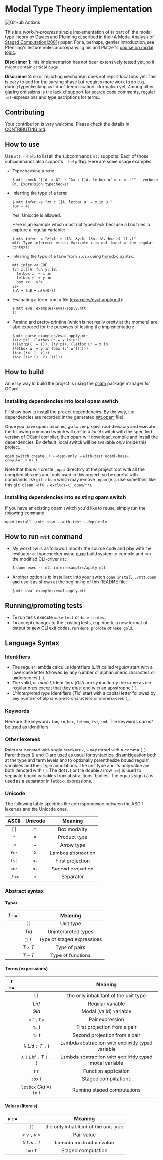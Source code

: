 # Modal Type Theory implementation

![GitHub Actions][github-actions-shield]

[github-actions-shield]: https://github.com/anton-trunov/modal-type-theory/workflows/Build/badge.svg

This is a *work-in-progress* simple implementation of (a part of) the modal type
theory by Davies and Pfenning described in their [A Modal Analysis of Staged
Computation(2001)][DP2001] paper. For a, perhaps, gentler introduction, see
Pfenning's lecture notes accompanying his and Platzer's [course on modal
logic][course].

**Disclaimer 1**: this implementation has not been extensively tested yet, so it
might contain critical bugs.

**Disclaimer 2**: error reporting mechanism does not report locations yet. This
is easy to add for the parsing phase but requires more work to do e.g. during
typechecking as I don't keep location information yet. Among other glaring
omissions is the lack of support for source code comments, regular
`let`-expressions and type ascriptions for terms.

[DP2001]: https://www.cs.cmu.edu/~fp/papers/jacm00.pdf
[course]: https://www.cs.cmu.edu/~fp/courses/15816-s10


## Contributing

Your contribution is very welcome. Please check the details in [CONTRIBUTING.md](./CONTRIBUTING.md).

## How to use

Use `mtt --help` to list all the subcommands `mtt` supports. Each of those
subcommands also supports `--help` flag. Here are some usage examples:

- Typechecking a term:

  ```
  $ mtt check "[]A -> A" -e "λx : []A. letbox u' = x in u'" --verbose
  OK. Expression typechecks!
  ```

- Inferring the type of a term:

  ```
  $ mtt infer -e "λx : []A. letbox u' = x in u'"
  (□A → A)
  ```
  Yes, Unicode is allowed.

  Here is an example which must not typecheck because a box tries to capture a
  regular variable:

  ```
  $ mtt infer -e "λf:B -> []A. λy:B. (λx:[]A. box x) (f y)"
  mtt: Type inference error: Variable x is not found in the regular context!
  ```

- Inferring the type of a term from `stdin` using [heredoc](https://en.wikipedia.org/wiki/Here_document) syntax:
  ```
  mtt infer << EOF
  fun x:[]A. fun y:[]B.
    letbox x' = x in
    letbox y' = y in
    box <x', y'>
  EOF
  (□A → (□B → □(A×B)))
  ```

- Evaluating a term from a file ([examples/eval-apply.mtt](./examples/eval-apply.mtt)):

  ```
  $ mtt eval examples/eval-apply.mtt
  ()
  ```
  
- Parsing and pretty-printing (which is not really pretty at the moment) are
  also exposed for the purposes of testing the implementation:

  ```
  $ mtt parse examples/eval-apply.mtt
  ((λx:□(). (letbox u' = x in u'))
  (((λx:□(() → ()). (λy:□(). (letbox u' = x in
  (letbox w' = y in (box (u' w'))))))
  (box (λx:(). x)))
  (box ((λx:(). x) ()))))
  ```

## How to build

An easy way to build the project is using the [opam](https://opam.ocaml.org)
package manager for OCaml.

### Installing dependencies into local opam switch

I'll show how to install the project dependencies. By the way, the dependencies
are recorded in the generated [mtt.opam](./mtt.opam) file).

Once you have opam installed, go to the project root directory and execute the
following command which will create a *local* switch with the specified version
of OCaml compiler, then opam will download, compile and install the
dependencies. By default, local switch will be available *only* inside this
project.

```shell
opam switch create ./ --deps-only --with-test ocaml-base-compiler.4.07.1
```

Note that this will create `_opam` directory at the project root with all the
compiled libraries and tools used in this project, so be careful with commands
like `git clean` which may remove `_opam` (e.g. use something like this `git
clean -dfX --exclude=\!_opam/**`).

### Installing dependencies into existing opam switch

If you have an existing opam switch you'd like to reuse, simply run the
following command

```shell
opam install ./mtt.opam --with-test --deps-only
```


## How to run `mtt` command

- My workflow is as follows: I modify the source code and play with the
  evaluator or typechecker using [dune](https://dune.build) build system to
  compile and run the modified CLI-driver `mtt`:

  ``` shell
  $ dune exec -- mtt infer examples/apply.mtt
  ```

- Another option is to install `mtt` into your switch `opam install ./mtt.opam`
  and use it as shown at the beginning of this README file:

  ``` shell
  $ mtt eval examples/eval-apply.mtt
  ```

## Running/promoting tests

- To run tests execute `make test` or `dune runtest`.
- To accept changes to the existing tests, e.g. due to a new format of output or
  new CLI exit codes, run `dune promote` or `make gold`.

## Language Syntax

### Identifiers

- The regular lambda calculus identifiers (*Lid*) called *regular* start with a
  lowercase letter followed by any number of alphanumeric characters or
  underscores (`_`).
- The valid, or *modal*, identifiers (*Gid*) are syntactically the same as the
  regular ones except that they *must* end with an apostrophe (`'`).
- *Uninterpreted type* identifiers (*Tid*) start with a capital letter followed
  by any number of alphanumeric characters or underscores (`_`).

### Keywords

Here are the keywords `fun`, `in`, `box`, `letbox`, `fst`, `snd`. The keywords
*cannot* be used as identifiers.

### Other lexemes

Pairs are denoted with angle brackets `<`, `>` separated with a comma (`,`).
Parentheses (`)` and `(`) are used as usual for syntactical disambiguation both
at the type and term levels and to optionally parenthesize bound regular variables
and their type annotations. The unit type and its only value are both denoted
with `()`. The dot (`.`) or the double arrow (`=>`) is used to separate bound
variables from abstractions' bodies. The equals sign (`=`) is used as a
separator in `letbox`- expressions.

### Unicode 

The following table specifies the correspondence between the ASCII lexemes and
the Unicode ones.

| ASCII     | Unicode | Meaning            |
|:---------:|:-------:|:------------------:|
| `[]`      | `□`     | Box modality       |
| `*`       | `×`     | Product type       |
| `->`      | `→`     | Arrow type         |
| `fun`     | `λ`     | Lambda abstraction |
| `fst`     | `π₁`    | First projection   |
| `snd`     | `π₂`    | Second projection  |
| `.`/ `=>` | `⇒`     | Separator          |

### Abstract syntax

#### Types

| *T* ::= |             | Meaning                    |
|:-------:|:-----------:|:--------------------------:|
|         | `()`        | Unit type                  |
|         | *Tid*       | Uninterpreted types        |
|         | `□` *T*     | Type of staged expressions |
|         | *T* `×` *T* | Type of pairs              |
|         | *T* `→` *T* | Type of functions          |


#### Terms (expressions)

| *t* ::= |                                   | Meaning                                                 |
|:-------:|:---------------------------------:|:-------------------------------------------------------:|
|         | `()`                              | the only inhabitant of the unit type                    |
|         | *Lid*                             | Regular variable                                        |
|         | *Gid*                             | Modal (valid) variable                                  |
|         | `<` *t* `,` *t* `>`               | Pair expression                                         |
|         | `π₁` *t*                          | First projection from a pair                            |
|         | `π₂` *t*                          | Second projection from a pair                           |
|         | `λ` *Lid* `:` *T* `.` *t*         | Lambda abstraction with explicitly typed variable       |
|         | `λ` `(` *Lid* `:` *T* `)` `.` *t* | Lambda abstraction with explicitly typed modal variable |
|         | *t* *t*                           | Function application                                    |
|         | `box` *t*                         | Staged computations                                     |
|         | `letbox` *Gid* `=` *t* `in` *t*   | Running staged computations                             |

#### Values (literals)

| *v* ::= |                                 | Meaning                              |
|:-------:|:-------------------------------:|:------------------------------------:|
|         | `()`                            | the only inhabitant of the unit type |
|         | `<` *v* `,` *v* `>`             | Pair value                           |
|         | `λ` *Lid* `.` *t*               | Lambda abstraction value             |
|         | `box` *t*                       | Staged computation                   |
